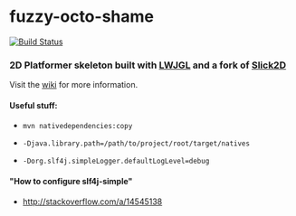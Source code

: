 # fuzzy-octo-shame
[![Build Status](https://travis-ci.org/virtuoushub/fuzzy-octo-shame.svg?branch=develop)](https://travis-ci.org/virtuoushub/fuzzy-octo-shame)
### 2D Platformer skeleton built with [LWJGL](http://legacy.lwjgl.org/) and a fork of [Slick2D](http://slick.ninjacave.com/)

Visit the [wiki](https://github.com/virtuoushub/fuzzy-octo-shame/wiki) for more information.

#### Useful stuff:

* `mvn nativedependencies:copy`

* `-Djava.library.path=/path/to/project/root/target/natives`

* `-Dorg.slf4j.simpleLogger.defaultLogLevel=debug`

#### "How to configure slf4j-simple"
* http://stackoverflow.com/a/14545138
